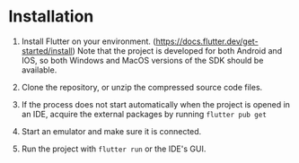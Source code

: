 # Installation

1. Install Flutter on your environment. (https://docs.flutter.dev/get-started/install)
   Note that the project is developed for both Android and IOS, so both Windows and MacOS versions of the SDK should be available.

2. Clone the repository, or unzip the compressed source code files.

3. If the process does not start automatically when the project is opened in an IDE, acquire the external packages by running `flutter pub get`

4. Start an emulator and make sure it is connected.

5. Run the project with `flutter run` or the IDE's GUI.  
